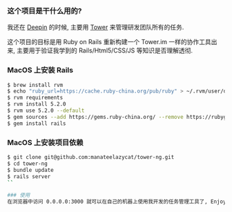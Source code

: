 ### 这个项目是干什么用的?

我还在 [Deepin](https://www.deepin.org/) 的时候, 主要用 [Tower](https://tower.im) 来管理研发团队所有的任务.

这个项目的目标是用 Ruby on Rails 重新构建一个 Tower.im 一样的协作工具出来, 主要用于验证我学到的 Rails/Html5/CSS/JS 等知识是否理解透彻.

### MacOS 上安装 Rails
```Bash
$ brew install rvm
$ echo "ruby_url=https://cache.ruby-china.org/pub/ruby" > ~/.rvm/user/db
$ rvm requirements
$ rvm install 5.2.0
$ rvm use 5.2.0 --default
$ gem sources --add https://gems.ruby-china.org/ --remove https://rubygems.org/
$ gem install rails
```

### MacOS 上安装项目依赖
```Bash
$ git clone git@github.com:manateelazycat/tower-ng.git
$ cd tower-ng
$ bundle update
$ rails server
``

### 使用
在浏览器中访问 0.0.0.0:3000 就可以在自己的机器上使用我开发的任务管理工具了, Enjoy!
